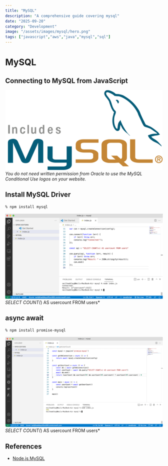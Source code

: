```yaml
---
title: "MySQL"
description: "A comprehensive guide covering mysql"
date: "2025-09-20"
category: "Development"
image: "/assets/images/mysql/hero.png"
tags: ["javascript","aws","java","mysql","sql"]
---
```


# MySQL

## Connecting to MySQL from JavaScript

![AWS](/assets/images/mysql/includes-mysql-5646x2872.png)
*You do not need written permission from Oracle to use the MySQL Conditional Use logos on your website.*


## Install MySQL Driver

```bash
% npm install mysql
```


![](/assets/images/mysql/screen-shot-2021-11-14-at-11.39.51-am-1836x992.png)
*SELECT COUNT(*) AS usercount FROM users*


## async await

```bash
% npm install promise-mysql
```


![](/assets/images/mysql/screen-shot-2021-11-14-at-4.31.21-pm-1836x1050.png)
*SELECT COUNT(*) AS usercount FROM users*
## References

- [Node.js MySQL](https://www.w3schools.com/nodejs/nodejs_mysql.asp)

